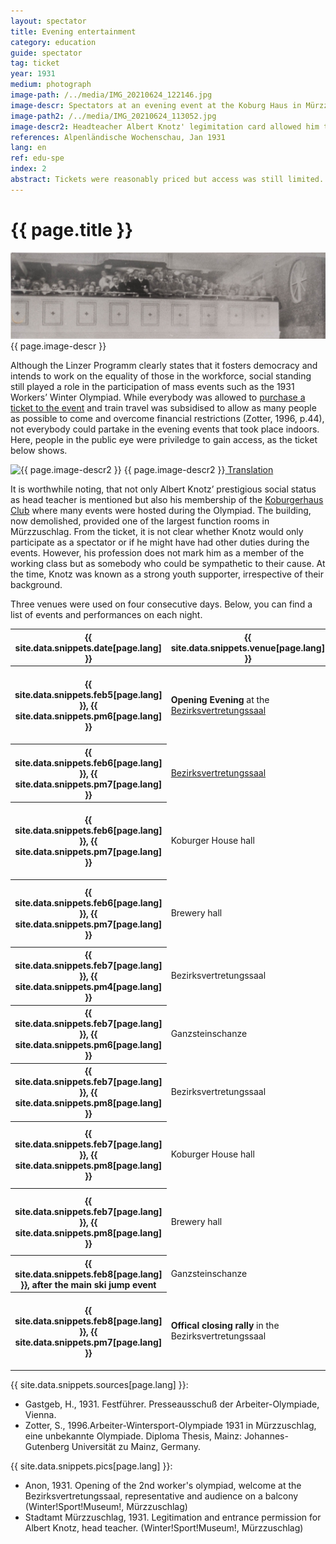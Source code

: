 ```yaml
---
layout: spectator
title: Evening entertainment
category: education
guide: spectator
tag: ticket
year: 1931
medium: photograph
image-path: /../media/IMG_20210624_122146.jpg
image-descr: Spectators at an evening event at the Koburg Haus in Mürzzuschlag
image-path2: /../media/IMG_20210624_113052.jpg
image-descr2: Headteacher Albert Knotz' legimitation card allowed him to enter the Koburghaus and the events there at any time, free of charge.
references: Alpenländische Wochenschau, Jan 1931
lang: en
ref: edu-spe
index: 2
abstract: Tickets were reasonably priced but access was still limited. Those with connections or of higher social standing could enjoy more sophisticated evening entertainment than the masses.
---
```

<body>
    <div class="infotext">
        <h1  id="title">{{ page.title }}</h1>
        <div class="grid-item" id="exhibit-image"><img src="../media/IMG_20210624_122146.jpg" class="img-fluid" alt="{{ page.image-descr }}"> {{ page.image-descr }} </div>
        <p>Although the Linzer Programm clearly states that it fosters democracy and intends to work on the equality of those in the workforce, social standing still played a role in the participation of mass events such as the 1931 Workers’ Winter Olympiad. While everybody was allowed to <a href="https://workerswinterolympiad1931.netlify.app/spectator/clstr-samebutdifferent.html" class="link-info">purchase a ticket to the event</a> and train travel was subsidised to allow as many people as possible to come and overcome financial restrictions (Zotter, 1996, p.44), not everybody could partake in the evening events that took place indoors. Here, people in the public eye were priviledge to gain access, as the ticket below shows.</p>
        <div class="grid-item" id="exhibit-image"><img src="../media/IMG_20210624_113052.jpg" class="img-fluid" alt="{{ page.image-descr2 }}"> {{ page.image-descr2 }}<a href="#" class="translation" data-toggle="tooltip" title="Municipal Office Mürzzuschlag, 29th January 1931. Legitimation for Mr Albert Knotz, retired teacher in Mürzzuschlag is, as a member of the Koburgerhaus-Club  entitled to enter the Koburger Haus and all its rooms at any time during the Olympiad, free of charge. The Mayor"> Translation</a></div>
        <p>It is worthwhile noting, that not only Albert Knotz’ prestigious social status as head teacher is mentioned but also his membership of the <a href="#" class="link-info" data-toggle="tooltip" title="The Koburgerhaus Club was a politically right wing organisation that favoured German nationalist politics"> Koburgerhaus Club</a> where many events were hosted during the Olympiad. The building, now demolished, provided one of the largest function rooms in Mürzzuschlag. From the ticket, it is not clear whether Knotz would only participate as a spectator or if he might have had other duties during the events. However, his profession does not mark him as a member of the working class but as somebody who could be sympathetic to their cause. At the time, Knotz was known as a strong youth supporter, irrespective of their background.</p>
        <p>Three venues were used on four consecutive days. Below, you can find a list of events and performances on each night.</p>
        <table class="table">
            <thead>
                <tr>
                    <th scope="col">{{ site.data.snippets.date[page.lang] }}</th>
                    <th scope="col">{{ site.data.snippets.venue[page.lang] }}</th>
                    <th scope="col">{{ site.data.snippets.entert[page.lang] }}</th>
                </tr>
            </thead>
            <tbody>
                <tr>
                    <th scope="row">{{ site.data.snippets.feb5[page.lang] }}, {{ site.data.snippets.pm6[page.lang] }}</th>
                    <td><b>Opening Evening</b> at the <a href="#" class="translation" data-toggle="tooltip" title="regional representation hall">Bezirksvertretungssaal</a></td>
                    <td>Speeches by official representatives of international socialist movement and organisers. Orchestra recitation by various local music and singing clubs: Richard Wagner's <span class="quote">Rienzi Ouverture</span>, G. Ad. Uthmann's <span class="quote">Der Freiheit mein Lied</span>, <span class="quote"><a href="#" class="link-info" data-toggle="tooltip" title="Song of Work, official hymn of the Social Democrats">Lied der Arbeit</a></span>.</td>
                </tr>
                <tr>
                    <th scope="row">{{ site.data.snippets.feb6[page.lang] }}, {{ site.data.snippets.pm7[page.lang] }}</th>
                    <td><a href="#" class="translation" data-toggle="tooltip" title="regional representation hall">Bezirksvertretungssaal</a></td>
                    <td>Orchestra recitation by the union music club Mürzzuschlag-Hönigsberg, by the singing group <span class="quote">Liederkranz</span>, poetry in dialect by <a href="#" class="link-info" data-toggle="tooltip" title="local entrepreneur, author and skiing enthusiast">Toni Schruf</a>. Political cabaret.</td>
                </tr>
                <tr>
                    <th scope="row">{{ site.data.snippets.feb6[page.lang] }}, {{ site.data.snippets.pm7[page.lang] }}</th>
                    <td>Koburger House hall</td>
                    <td>Orchestra recitation by the railroad workers' music club Mürzzuschlag, music recitation by the men's singing club <span class="quote">Südbahnbund Mürzzuschlag</span>. Performance by male and female gymnasts. Poetry in dialect by <a href="#" class="link-info" data-toggle="tooltip" title="local entrepreneur, author and skiing enthusiast">Toni Schruf</a>.</td>
                </tr>
                <tr>
                    <th scope="row">{{ site.data.snippets.feb6[page.lang] }}, {{ site.data.snippets.pm7[page.lang] }}</th>
                    <td>Brewery hall</td>
                    <td>Orchestra recitation by workers music club <span class="quote"><a href="#" class="translation" data-toggle="tooltip" title="unity">Einigkeit</a></span> Krieglach, by women's workers club Mürzzuschlag. Performance by male and female gymnasts. Political cabaret.</td>
                </tr>
                <tr>
                    <th scope="row">{{ site.data.snippets.feb7[page.lang] }}, {{ site.data.snippets.pm4[page.lang] }}</th>
                    <td>Bezirksvertretungssaal</td>
                    <td>Choir concert by workers' children's choir Mürzzuschlag and the <span class="quote">salon orchestra Klein.</span></td>
                </tr>
                <tr>
                    <th scope="row">{{ site.data.snippets.feb7[page.lang] }}, {{ site.data.snippets.pm6[page.lang] }}</th>
                    <td>Ganzsteinschanze</td>
                    <td>Torch parade and speeches, supported by a flourish of trumpets, chants and three bands.</td>
                </tr>
                <tr>
                    <th scope="row">{{ site.data.snippets.feb7[page.lang] }}, {{ site.data.snippets.pm8[page.lang] }}</th>
                    <td>Bezirksvertretungssaal</td>
                    <td>Orchestra recitation by workers music club <span class="quote"><a href="#" class="translation" data-toggle="tooltip" title="unity">Einigkeit</a></span> Krieglach, by women's workers club Mürzzuschlag. Poetry in dialect by <a href="#" class="link-info" data-toggle="tooltip" title="local entrepreneur, author and skiing enthusiast">Toni Schruf</a>. Political cabaret.</td>
                </tr>
                <tr>
                   <th scope="row">{{ site.data.snippets.feb7[page.lang] }}, {{ site.data.snippets.pm8[page.lang] }}</th>
                    <td>Koburger House hall</td>
                    <td>Orchestra recitation by the union music club Mürzzuschlag-Hönigsberg, by the singing group <span class="quote">Liederkranz</span>. Performance by male and female gymnasts. Poetry in dialect by <a href="#" class="link-info" data-toggle="tooltip" title="local entrepreneur, author and skiing enthusiast">Toni Schruf</a>.</td>
                </tr>
                <tr>
                    <th scope="row">{{ site.data.snippets.feb7[page.lang] }}, {{ site.data.snippets.pm8[page.lang] }}</th>
                    <td>Brewery hall</td>
                    <td>Orchestra recitation by the railroad workers' music club Mürzzuschlag, music recitation by the men's singing club <span class="quote">Südbahnbund Mürzzuschlag</span>. Performance by male and female gymnasts. Political cabaret.</td>              
                </tr>
                <tr>
                    <th scope="row">{{ site.data.snippets.feb8[page.lang] }}, after the main ski jump event</th>
                    <td>Ganzsteinschanze</td>
                    <td>Flourish of trumpets, speeches, collective recitation of <span class="quote"><a href="#" class="link-info" data-toggle="tooltip" title="a left-wing anthem">The Internationale</a></span>.</td>
                </tr>
                <tr>
                    <th scope="row">{{ site.data.snippets.feb8[page.lang] }}, {{ site.data.snippets.pm7[page.lang] }}</th>
                    <td><b>Offical closing rally</b> in the Bezirksvertretungssaal</td>
                    <td>Eduard Grieg's <span class="quote">Triumphal March</span>, H.Schoof's<span class="quote"><a href="#" class="translation" data-toggle="tooltip" title="To arms"> Zum Kampf</a></span>, speeches,collective recitation of <span class="quote"><a href="#" class="link-info" data-toggle="tooltip" title="France's national anthem, workers' movement anthem">Marseillaise</a></span>. Performances by union music club Mürzzuschlag-Hönigsberg, workers' choir Mürzzuschlag.</td>
                </tr>
            </tbody>
        </table>
        <div class="resources">
            <div class="resource-title">{{ site.data.snippets.sources[page.lang] }}:</div>
                <ul>
                    <li>Gastgeb, H., 1931. <span id="source">Festführer</span>. Presseausschuß der Arbeiter-Olympiade, Vienna.</li>
                    <li>Zotter, S., 1996.<span id="source">Arbeiter-Wintersport-Olympiade 1931 in Mürzzuschlag, eine unbekannte Olympiade</span>. Diploma Thesis, Mainz: Johannes-Gutenberg Universität zu Mainz, Germany.</li>
                </ul>
        </div>
        <div class="resources">
            <div class="resource-title">{{ site.data.snippets.pics[page.lang] }}:</div>
                <ul>
                    <li>Anon, 1931. Opening of the 2nd worker's olympiad, welcome at the Bezirksvertretungssaal, representative and audience on a balcony (Winter!Sport!Museum!, Mürzzuschlag)</li>
                    <li>Stadtamt Mürzzuschlag, 1931. Legitimation and entrance permission for Albert Knotz, head teacher. (Winter!Sport!Museum!, Mürzzuschlag)</li>
                </ul>
        </div>
    </div>
</body>